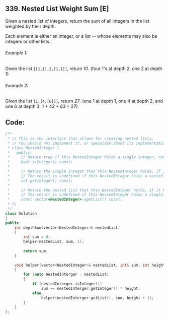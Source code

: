 ## 339. Nested List Weight Sum [E]
Given a nested list of integers, return the sum of all integers in the list weighted by their depth.

Each element is either an integer, or a list -- whose elements may also be integers or other lists.

###### Example 1:
Given the list `[[1,1],2,[1,1]]`, return *10*. (four 1's at depth 2, one 2 at depth 1)

###### Example 2:
Given the list `[1,[4,[6]]]`, return *27*. (one 1 at depth 1, one 4 at depth 2, and one 6 at depth 3; 1 + 4*2 + 6*3 = 27)

## Code:
```c++
/**
 * // This is the interface that allows for creating nested lists.
 * // You should not implement it, or speculate about its implementation
 * class NestedInteger {
 *   public:
 *     // Return true if this NestedInteger holds a single integer, rather than a nested list.
 *     bool isInteger() const;
 *
 *     // Return the single integer that this NestedInteger holds, if it holds a single integer
 *     // The result is undefined if this NestedInteger holds a nested list
 *     int getInteger() const;
 *
 *     // Return the nested list that this NestedInteger holds, if it holds a nested list
 *     // The result is undefined if this NestedInteger holds a single integer
 *     const vector<NestedInteger> &getList() const;
 * };
 */
class Solution 
{
public:
    int depthSum(vector<NestedInteger>& nestedList) 
    {
        int sum = 0;
        helper(nestedList, sum, 1);
        
        return sum;
    }
    
    void helper(vector<NestedInteger>& nestedList, int& sum, int height)
    {
        for (auto nestedInterger : nestedList)
        {
            if (nestedInterger.isInteger())
                sum += nestedInterger.getInteger() * height;
            else
                helper(nestedInterger.getList(), sum, height + 1);
        }
    }
};
```
